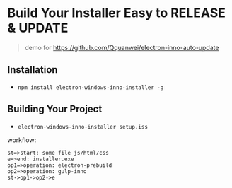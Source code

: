 # Build Your Installer Easy to RELEASE & UPDATE

> demo for https://github.com/Qquanwei/electron-inno-auto-update

## Installation

* `npm install electron-windows-inno-installer -g`

## Building Your Project

* `electron-windows-inno-installer setup.iss`

workflow:

```flow
st=>start: some file js/html/css
e=>end: installer.exe
op1=>operation: electron-prebuild
op2=>operation: gulp-inno
st->op1->op2->e
```
